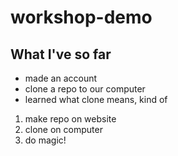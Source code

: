 # workshop-demo

## What I've so far

* made an account
* clone a repo to our computer
* learned what clone means, kind of

1. make repo on website
2. clone on computer
3. do magic!
